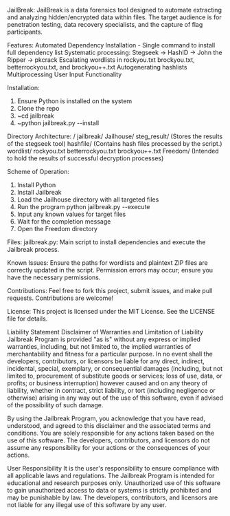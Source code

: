 JailBreak:
JailBreak is a data forensics tool designed to automate extracting and analyzing hidden/encrypted data within files. The target audience is for penetration testing, data recovery specialists, and the capture of flag participants.

Features:
Automated Dependency Installation - Single command to install full dependency list
Systematic processing: Stegseek -> HashID -> John the Ripper -> pkcrack
Escalating wordlists in rockyou.txt brockyou.txt, betterrockyou.txt, and brockyou++.txt
Autogenerating hashlists
Multiprocessing
User Input Functionality

Installation:
1. Ensure Python is installed on the system
2. Clone the repo
3. ~cd jailbreak
4. ~python jailbreak.py --install

Directory Architecture:
/
  jailbreak/
    Jailhouse/
      steg_result/ (Stores the results of the stegseek tool)
      hashfile/ (Contains hash files processed by the script.)
    wordlist/
      rockyou.txt
      betterrockyou.txt
      brockyou++.txt
    Freedom/ (Intended to hold the results of successful decryption processes)

Scheme of Operation:
  1. Install Python
  2. Install Jailbreak
  3. Load the Jailhouse directory with all targeted files
  4. Run the program
     python jailbreak.py --execute
  5. Input any known values for target files
  6. Wait for the completion message
  7. Open the Freedom directory

Files:
jailbreak.py: Main script to install dependencies and execute the Jailbreak process.

Known Issues:
Ensure the paths for wordlists and plaintext ZIP files are correctly updated in the script.
Permission errors may occur; ensure you have the necessary permissions.

Contributions:
Feel free to fork this project, submit issues, and make pull requests. Contributions are welcome!

License:
This project is licensed under the MIT License. See the LICENSE file for details.

Liability Statement
Disclaimer of Warranties and Limitation of Liability
Jailbreak Program is provided "as is" without any express or implied warranties, including, but not limited to, the implied warranties of merchantability and fitness for a particular purpose. 
In no event shall the developers, contributors, or licensors be liable for any direct, indirect, incidental, special, exemplary, or consequential damages (including, but not limited to, procurement 
of substitute goods or services; loss of use, data, or profits; or business interruption) however caused and on any theory of liability, whether in contract, strict liability, or tort (including negligence or otherwise) 
arising in any way out of the use of this software, even if advised of the possibility of such damage.

By using the Jailbreak Program, you acknowledge that you have read, understood, and agreed to this disclaimer and the associated terms and conditions. 
You are solely responsible for any actions taken based on the use of this software. The developers, contributors, and licensors do not assume any responsibility for your actions or the consequences of your actions.

User Responsibility
It is the user's responsibility to ensure compliance with all applicable laws and regulations. The Jailbreak Program is intended for educational and research purposes only. 
Unauthorized use of this software to gain unauthorized access to data or systems is strictly prohibited and may be punishable by law.
The developers, contributors, and licensors are not liable for any illegal use of this software by any user. 

